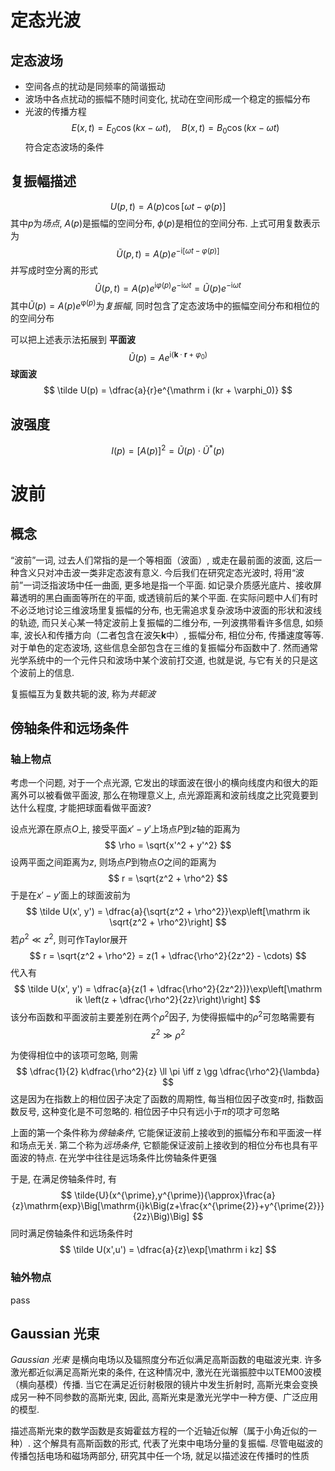 # 定态光波
## 定态波场
- 空间各点的扰动是同频率的简谐振动
- 波场中各点扰动的振幅不随时间变化, 扰动在空间形成一个稳定的振幅分布
- 光波的传播方程
$$
E(x, t) = E_0 \cos(kx - ωt), \quad B(x, t) = B_0 \cos(kx - ωt)
$$
符合定态波场的条件
## 复振幅描述
$$
U(p, t) = A(p) \cos [\omega t - \varphi(p)]
$$
其中$p$为*场点*, $A(p)$是振幅的空间分布, $\phi(p)$是相位的空间分布. 上式可用复数表示为
$$
\tilde U(p, t) = A(p)e^{-\mathrm i [\omega t - \varphi(p)]}
$$
并写成时空分离的形式
$$
\tilde U(p, t) = A(p) e^{\mathrm i \varphi(p)} e^{-\mathrm i \omega t} = \tilde U(p)e^{-\mathrm i \omega t}
$$
其中$\tilde{U}(p) = A(p)e^{\mathrm \varphi(p)}$为*复振幅*, 同时包含了定态波场中的振幅空间分布和相位的的空间分布

可以把上述表示法拓展到
**平面波**
$$
\tilde U (p) = Ae^{\mathrm i (\boldsymbol k \cdot \boldsymbol r + \varphi_0)}
$$
**球面波**
$$
\tilde U(p) = \dfrac{a}{r}e^{\mathrm i (kr + \varphi_0)}
$$
## 波强度
$$
I(p) = [A(p)]^2 = \tilde U (p) \cdot \tilde U^* (p)
$$
# 波前
## 概念

“波前”一词, 过去人们常指的是一个等相面（波面）, 或走在最前面的波面, 这后一种含义只对冲击波一类非定态波有意义. 今后我们在研究定态光波时, 将用“波前”一词泛指波场中任一曲面, 更多地是指一个平面. 如记录介质感光底片、接收屏幕透明的黑白画面等所在的平面, 或透镜前后的某个平面. 在实际问题中人们有时不必泛地讨论三维波场里复振幅的分布, 也无需追求复杂波场中波面的形状和波线的轨迹, 而只关心某一特定波前上复振幅的二维分布, 一列波携带看许多信息, 如频率, 波长$\lambda$和传播方向（二者包含在波矢$\boldsymbol k$中）, 振幅分布, 相位分布, 传播速度等等.  对于单色的定态波场, 这些信息全部包含在三维的复振幅分布函数中了. 然而通常光学系统中的一个元件只和波场中某个波前打交道, 也就是说, 与它有关的只是这个波前上的信息. 


复振幅互为复数共轭的波, 称为*共轭波*

## 傍轴条件和远场条件
### 轴上物点
考虑一个问题, 对于一个点光源, 它发出的球面波在很小的横向线度内和很大的距离外可以被看做平面波, 那么在物理意义上, 点光源距离和波前线度之比究竟要到达什么程度, 才能把球面看做平面波? 

设点光源在原点$O$上, 接受平面$x' - y'$上场点$P$到$z$轴的距离为
$$
\rho = \sqrt{x'^2 + y'^2}
$$
设两平面之间距离为$z$, 则场点$P$到物点$O$之间的距离为
$$
r = \sqrt{z^2 + \rho^2}
$$
于是在$x'-y'$面上的球面波前为
$$
\tilde U(x', y') = \dfrac{a}{\sqrt{z^2 + \rho^2}}\exp\left[\mathrm ik \sqrt{z^2 + \rho^2}\right]
$$
若$\rho^2 \ll z^2$, 则可作Taylor展开
$$
r = \sqrt{z^2 + \rho^2} = z(1 + \dfrac{\rho^2}{2z^2} - \cdots)
$$
代入有
$$
\tilde U(x', y') = \dfrac{a}{z(1 + \dfrac{\rho^2}{2z^2})}\exp\left[\mathrm ik \left(z + \dfrac{\rho^2}{2z}\right)\right]
$$
该分布函数和平面波前主要差别在两个$\rho^2$因子, 为使得振幅中的$\rho^2$可忽略需要有
$$
z^2 \gg \rho^2
$$

为使得相位中的该项可忽略, 则需
$$
\dfrac{1}{2} k\dfrac{\rho^2}{z} \ll \pi \iff z \gg \dfrac{\rho^2}{\lambda}
$$
这是因为在指数上的相位因子决定了函数的周期性, 每当相位因子改变$\pi$时, 指数函数反号, 这种变化是不可忽略的. 相位因子中只有远小于$\pi$的项才可忽略

上面的第一个条件称为*傍轴条件*, 它能保证波前上接收到的振幅分布和平面波一样和场点无关. 第二个称为*远场条件*, 它额能保证波前上接收到的相位分布也具有平面波的特点. 在光学中往往是远场条件比傍轴条件更强

于是, 在满足傍轴条件时, 有
$$
\tilde{U}(x^{\prime},y^{\prime}){\approx}\frac{a}{z}\mathrm{exp}\Big[\mathrm{i}k\Big(z+\frac{x^{\prime{2}}+y^{\prime{2}}}{2z}\Big)\Big]
$$
同时满足傍轴条件和远场条件时
$$
\tilde U(x',u') = \dfrac{a}{z}\exp[\mathrm i kz]
$$
### 轴外物点
pass

## Gaussian 光束
*Gaussian 光束* 是横向电场以及辐照度分布近似满足高斯函数的电磁波光束. 许多激光都近似满足高斯光束的条件, 在这种情况中, 激光在光谐振腔中以TEM00波模（横向基模）传播. 当它在满足近衍射极限的镜片中发生折射时, 高斯光束会变换成另一种不同参数的高斯光束, 因此, 高斯光束是激光光学中一种方便、广泛应用的模型. 

描述高斯光束的数学函数是亥姆霍兹方程的一个近轴近似解（属于小角近似的一种）. 这个解具有高斯函数的形式, 代表了光束中电场分量的复振幅. 尽管电磁波的传播包括电场和磁场两部分, 研究其中任一个场, 就足以描述波在传播时的性质

